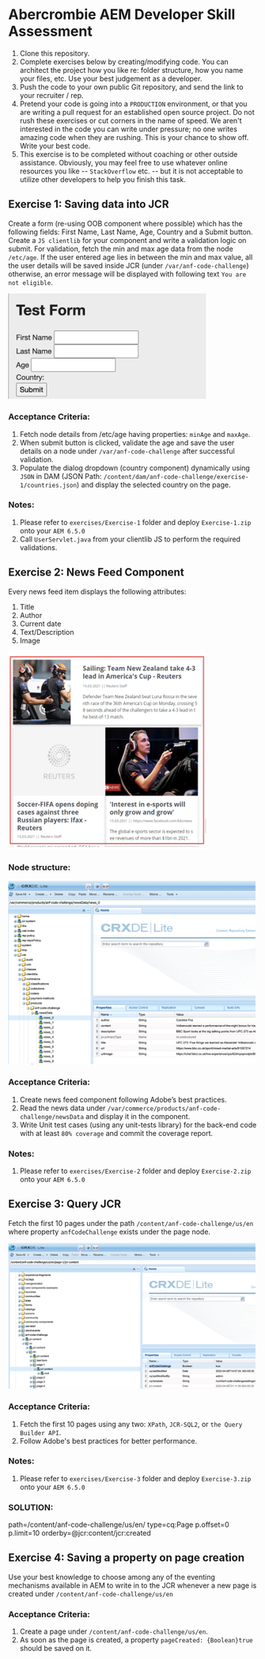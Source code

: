 # Abercrombie AEM Developer Skill Assessment
1. Clone this repository.
2. Complete exercises below by creating/modifying code. You can architect the project how you like re: folder structure, how you name your files, etc. Use your best judgement as a developer.
3. Push the code to your own public Git repository, and send the link to your recruiter / rep.
4. Pretend your code is going into a `PRODUCTION` environment, or that you are writing a pull request for an established open source project. Do not rush these exercises or cut corners in the name of speed. We aren't interested in the code you can write under pressure; no one writes amazing code when they are rushing. This is your chance to show off. Write your best code.
5. This exercise is to be completed without coaching or other outside assistance. Obviously, you may feel free to use whatever online resources you like -- `StackOverflow` etc. -- but it is not acceptable to utilize other developers to help you finish this task.


## Exercise 1: Saving data into JCR

Create a form (re-using OOB component where possible) which has the following fields: First Name, Last Name, Age, Country and a Submit button.  Create a `JS clientlib` for your component and write a validation logic on submit. For validation, fetch the min and max age data from the node `/etc/age`. If the user entered age lies in between the min and max value, all the user details will be saved inside JCR (under `/var/anf-code-challenge`) otherwise, an error message will be displayed with following text `You are not eligible`.

<div style="width:400px">

![](images/Exercise-1.png)
</div>

### Acceptance Criteria:
1. Fetch node details from /etc/age having properties: `minAge` and `maxAge`.
2. When submit button is clicked, validate the age and save the user details on a node under `/var/anf-code-challenge` after successful validation.
3. Populate the dialog dropdown (country component) dynamically using `JSON` in DAM (JSON Path: `/content/dam/anf-code-challenge/exercise-1/countries.json`) and display the selected country on the page.

### Notes:
1. Please refer to `exercises/Exercise-1` folder and deploy `Exercise-1.zip` onto your `AEM 6.5.0`
2. Call `UserServlet.java` from your clientlib JS to perform the required validations.


## Exercise 2: News Feed Component

Every news feed item displays the following attributes:
1.	Title
2.	Author
3.	Current date
4.	Text/Description
5.	Image

<div style="width:400px">

![](images/Exercise-2_1.png)
</div>

### Node structure:

<div style="width:500px">

![](images/Exercise-2_2.png)
</div>

### Acceptance Criteria:

1.	Create news feed component following Adobe’s best practices.
2.	Read the news data under `/var/commerce/products/anf-code-challenge/newsData` and display it in the component.
3.	Write Unit test cases (using any unit-tests library) for the back-end code with at least `80% coverage` and commit the coverage report.

### Notes:
1. Please refer to `exercises/Exercise-2` folder and deploy `Exercise-2.zip` onto your `AEM 6.5.0`


## Exercise 3: Query JCR

Fetch the first 10 pages under the path `/content/anf-code-challenge/us/en`  where property `anfCodeChallenge` exists under the page node.

<div style="width:500px">

![](images/Exercise-3.png)
</div>

### Acceptance Criteria:
1. Fetch the first 10 pages using any two: `XPath`, `JCR-SQL2`, or `the Query Builder API`.
2. Follow Adobe's best practices for better performance.

### Notes:
1. Please refer to `exercises/Exercise-3` folder and deploy `Exercise-3.zip` onto your `AEM 6.5.0`

### SOLUTION:
path=/content/anf-code-challenge/us/en/
type=cq:Page
p.offset=0
p.limit=10
orderby=@jcr:content/jcr:created


## Exercise 4: Saving a property on page creation

Use your best knowledge to choose among any of the eventing mechanisms available in AEM to write in to the JCR whenever a new page is created under `/content/anf-code-challenge/us/en`

### Acceptance Criteria:
1. Create a page under `/content/anf-code-challenge/us/en`.
2. As soon as the page is created, a property `pageCreated: {Boolean}true` should be saved on it.
